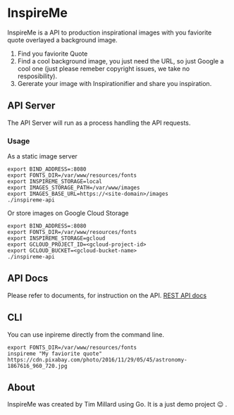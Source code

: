 # InspireMe

InspireMe is a API to production inspirational images with you faviorite quote overlayed a background image.

1. Find you faviorite Quote
2. Find a cool background image, you just need the URL, so just Google a cool one (just please remeber copyright issues, we take no resposibility).
3. Gererate your image with Inspirationifier and share you inspiration.

## API Server

The API Server will run as a process handling the API requests.

### Usage
As a static image server
```
export BIND_ADDRESS=:8080
export FONTS_DIR=/var/www/resources/fonts
export INSPIREME_STORAGE=local
export IMAGES_STORAGE_PATH=/var/www/images
export IMAGES_BASE_URL=https://<site-domain>/images
./inspireme-api
```

Or store images on Google Cloud Storage
```
export BIND_ADDRESS=:8080
export FONTS_DIR=/var/www/resources/fonts
export INSPIREME_STORAGE=gcloud
export GCLOUD_PROJECT_ID=<gcloud-project-id>
export GCLOUD_BUCKET=<gcloud-bucket-name>
./inspireme-api
```

## API Docs

Please refer to documents, for instruction on the API.
[REST API docs](https://inspireme.docs.apiary.io/)

## CLI
You can use inpireme directly from the command line.
```
export FONTS_DIR=/var/www/resources/fonts
inspireme "My faviorite quote" https://cdn.pixabay.com/photo/2016/11/29/05/45/astronomy-1867616_960_720.jpg
```

## About
InspireMe was created by Tim Millard using Go.  It is a just demo project 😉 .